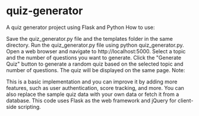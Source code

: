 # quiz-generator
A quiz generator project using Flask and Python
How to use:

Save the quiz_generator.py file and the templates folder in the same directory.
Run the quiz_generator.py file using python quiz_generator.py.
Open a web browser and navigate to http://localhost:5000.
Select a topic and the number of questions you want to generate.
Click the "Generate Quiz" button to generate a random quiz based on the selected topic and number of questions.
The quiz will be displayed on the same page.
Note:

This is a basic implementation and you can improve it by adding more features, such as user authentication, score tracking, and more.
You can also replace the sample quiz data with your own data or fetch it from a database.
This code uses Flask as the web framework and jQuery for client-side scripting.
